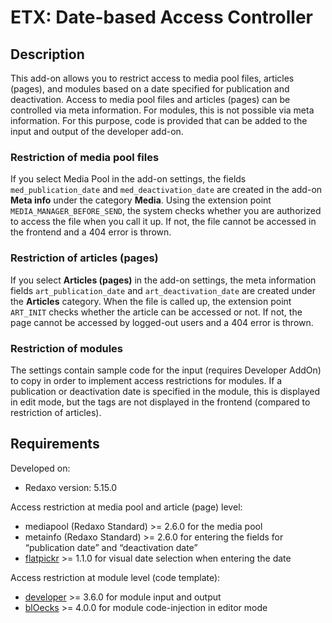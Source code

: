 # ETX: Date-based Access Controller

## Description

This add-on allows you to restrict access to media pool files, articles (pages), and modules based on a date specified for publication and deactivation. Access to media pool files and articles (pages) can be controlled via meta information. For modules, this is not possible via meta information. For this purpose, code is provided that can be added to the input and output of the developer add-on.

### Restriction of media pool files

If you select Media Pool in the add-on settings, the fields `med_publication_date` and `med_deactivation_date` are created in the add-on **Meta info** under the category **Media**. Using the extension point `MEDIA_MANAGER_BEFORE_SEND`, the system checks whether you are authorized to access the file when you call it up. If not, the file cannot be accessed in the frontend and a 404 error is thrown.

### Restriction of articles (pages)

If you select **Articles (pages)** in the add-on settings, the meta information fields `art_publication_date` and `art_deactivation_date` are created under the **Articles** category. When the file is called up, the extension point `ART_INIT` checks whether the article can be accessed or not. If not, the page cannot be accessed by logged-out users and a 404 error is thrown.

### Restriction of modules

The settings contain sample code for the input (requires Developer AddOn) to copy in order to implement access restrictions for modules. If a publication or deactivation date is specified in the module, this is displayed in edit mode, but the tags are not displayed in the frontend (compared to restriction of articles).

## Requirements

Developed on:

- Redaxo version: 5.15.0

Access restriction at media pool and article (page) level:

- mediapool (Redaxo Standard) >= 2.6.0 for the media pool
- metainfo (Redaxo Standard) >= 2.6.0 for entering the fields for “publication date” and “deactivation date”
- [flatpickr](https://github.com/FriendsOfREDAXO/flatpickr) >= 1.1.0 for visual date selection when entering the date

Access restriction at module level (code template):

- [developer](https://github.com/FriendsOfREDAXO/developer) >= 3.6.0 for module input and output
- [blOecks](https://github.com/FriendsOfREDAXO/bloecks) >= 4.0.0 for module code-injection in editor mode
